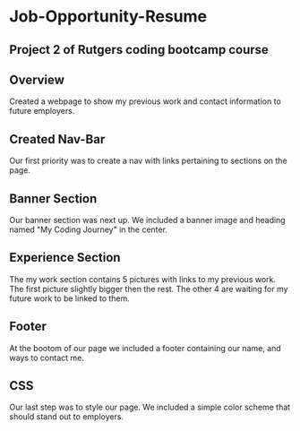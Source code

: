# Job-Opportunity-Resume

## Project 2 of Rutgers coding bootcamp course

## Overview
Created a webpage to show my previous work and contact information to future employers.

## Created Nav-Bar
Our first priority was to create a nav with links pertaining to sections on the page.

## Banner Section
Our banner section was next up. We included a banner image and heading named "My Coding Journey" in the center.

## Experience Section
The my work section contains 5 pictures with links to my previous work. The first picture slightly bigger then the rest. The other 4 are waiting for my future work to be linked to them.

## Footer
At the bootom of our page we included a footer containing our name, and ways to contact me.

## CSS
Our last step was to style our page. We included a simple color scheme that should stand out to employers.
